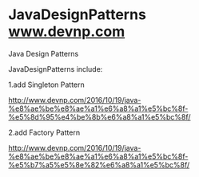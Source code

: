 # JavaDesignPatterns www.devnp.com
Java Design Patterns

JavaDesignPatterns include:
  
  1.add Singleton Pattern
  
  http://www.devnp.com/2016/10/19/java-%e8%ae%be%e8%ae%a1%e6%a8%a1%e5%bc%8f-%e5%8d%95%e4%be%8b%e6%a8%a1%e5%bc%8f/
  
  2.add Factory Pattern
  
  http://www.devnp.com/2016/10/19/java-%e8%ae%be%e8%ae%a1%e6%a8%a1%e5%bc%8f-%e5%b7%a5%e5%8e%82%e6%a8%a1%e5%bc%8f/

